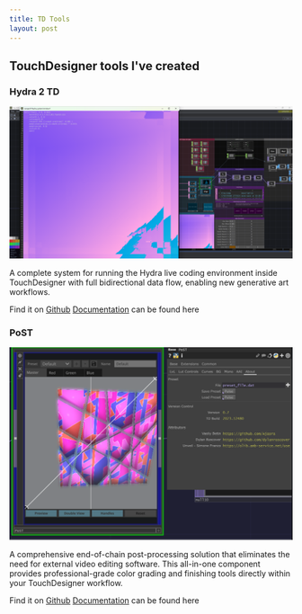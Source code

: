 ```yaml
---
title: TD Tools
layout: post
---
```

## TouchDesigner tools I've created

### Hydra 2 TD 

![](https://raw.githubusercontent.com/grinchdubs/grnch.xyz_photos/refs/heads/main/TD_Tools/Screenshot%202025-10-27%20112332.png)

A complete system for running the Hydra live coding environment inside TouchDesigner with full bidirectional data flow, enabling new generative art workflows.

Find it on [Github](https://github.com/grinchdubs/Hydra2TD-1.0)
[Documentation](https://github.com/grinchdubs/Hydra2TD-1.0/tree/main/documentation) can be found here



### PoST

![](https://raw.githubusercontent.com/grinchdubs/grnch.xyz_photos/refs/heads/main/TD_Tools/Screenshot%202025-10-27%20133548.png)

A comprehensive end-of-chain post-processing solution that eliminates the need for external video editing software. This all-in-one component provides professional-grade color grading and finishing tools directly within your TouchDesigner workflow.

Find it on [Github](https://github.com/grinchdubs/PoST)
[Documentation](https://github.com/grinchdubs/PoST/blob/main/README.md) can be found here

